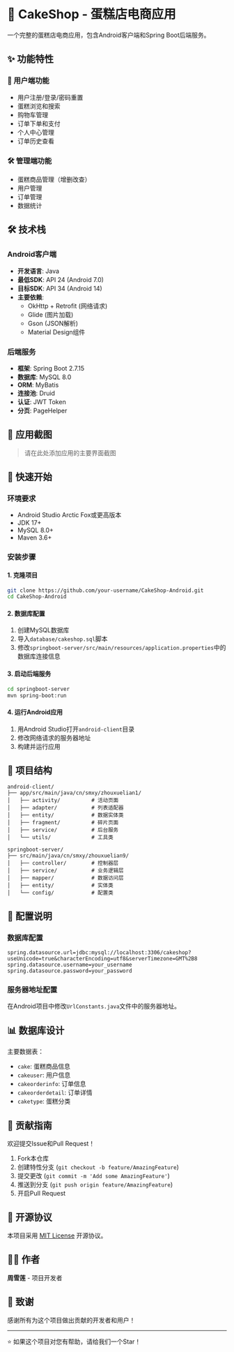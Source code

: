 # 🎂 CakeShop - 蛋糕店电商应用

一个完整的蛋糕店电商应用，包含Android客户端和Spring Boot后端服务。

## ✨ 功能特性

### 🍰 用户端功能
- 用户注册/登录/密码重置
- 蛋糕浏览和搜索
- 购物车管理
- 订单下单和支付
- 个人中心管理
- 订单历史查看

### 🛠️ 管理端功能
- 蛋糕商品管理（增删改查）
- 用户管理
- 订单管理
- 数据统计

## 🛠️ 技术栈

### Android客户端
- **开发语言**: Java
- **最低SDK**: API 24 (Android 7.0)
- **目标SDK**: API 34 (Android 14)
- **主要依赖**:
  - OkHttp + Retrofit (网络请求)
  - Glide (图片加载)
  - Gson (JSON解析)
  - Material Design组件

### 后端服务
- **框架**: Spring Boot 2.7.15
- **数据库**: MySQL 8.0
- **ORM**: MyBatis
- **连接池**: Druid
- **认证**: JWT Token
- **分页**: PageHelper

## 📱 应用截图

> 请在此处添加应用的主要界面截图

## 🚀 快速开始

### 环境要求
- Android Studio Arctic Fox或更高版本
- JDK 17+
- MySQL 8.0+
- Maven 3.6+

### 安装步骤

#### 1. 克隆项目
```bash
git clone https://github.com/your-username/CakeShop-Android.git
cd CakeShop-Android
```

#### 2. 数据库配置
1. 创建MySQL数据库
2. 导入`database/cakeshop.sql`脚本
3. 修改`springboot-server/src/main/resources/application.properties`中的数据库连接信息

#### 3. 启动后端服务
```bash
cd springboot-server
mvn spring-boot:run
```

#### 4. 运行Android应用
1. 用Android Studio打开`android-client`目录
2. 修改网络请求的服务器地址
3. 构建并运行应用

## 📁 项目结构

```
android-client/
├── app/src/main/java/cn/smxy/zhouxuelian1/
│   ├── activity/          # 活动页面
│   ├── adapter/           # 列表适配器
│   ├── entity/            # 数据实体类
│   ├── fragment/          # 碎片页面
│   ├── service/           # 后台服务
│   └── utils/             # 工具类

springboot-server/
├── src/main/java/cn/smxy/zhouxuelian9/
│   ├── controller/        # 控制器层
│   ├── service/           # 业务逻辑层
│   ├── mapper/            # 数据访问层
│   ├── entity/            # 实体类
│   └── config/            # 配置类
```

## 🔧 配置说明

### 数据库配置
```properties
spring.datasource.url=jdbc:mysql://localhost:3306/cakeshop?useUnicode=true&characterEncoding=utf8&serverTimezone=GMT%2B8
spring.datasource.username=your_username
spring.datasource.password=your_password
```

### 服务器地址配置
在Android项目中修改`UrlConstants.java`文件中的服务器地址。

## 📊 数据库设计

主要数据表：
- `cake`: 蛋糕商品信息
- `cakeuser`: 用户信息
- `cakeorderinfo`: 订单信息
- `cakeorderdetail`: 订单详情
- `caketype`: 蛋糕分类

## 🤝 贡献指南

欢迎提交Issue和Pull Request！

1. Fork本仓库
2. 创建特性分支 (`git checkout -b feature/AmazingFeature`)
3. 提交更改 (`git commit -m 'Add some AmazingFeature'`)
4. 推送到分支 (`git push origin feature/AmazingFeature`)
5. 开启Pull Request

## 📄 开源协议

本项目采用 [MIT License](LICENSE) 开源协议。

## 👨‍💻 作者

**周雪莲** - 项目开发者

## 🙏 致谢

感谢所有为这个项目做出贡献的开发者和用户！

---

⭐ 如果这个项目对您有帮助，请给我们一个Star！ 